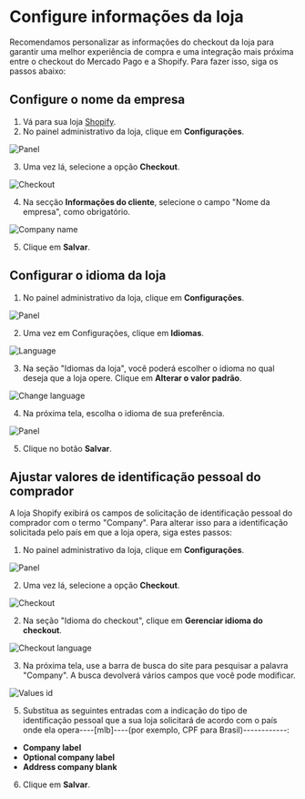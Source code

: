 # Configure informações da loja

Recomendamos personalizar as informações do checkout da loja para garantir uma melhor experiência de compra e uma integração mais próxima entre o checkout do Mercado Pago e a Shopify. Para fazer isso, siga os passos abaixo:

## Configure o nome da empresa

1. Vá para sua loja [Shopify](https://accounts.shopify.com/store-login).
2. No painel administrativo da loja, clique em **Configurações**.

![Panel](/images/shopify/store-panel-es.png)

3. Uma vez lá, selecione a opção **Checkout**.

![Checkout](/images/shopify/checkout-es.png)

4. Na secção **Informações do cliente**, selecione o campo "Nome da empresa", como obrigatório.

![Company name](/images/shopify/company-name-es.png)

5. Clique em **Salvar**.

## Configurar o idioma da loja

1. No painel administrativo da loja, clique em **Configurações**.

![Panel](/images/shopify/store-panel-es.png)

2. Uma vez em Configurações, clique em **Idiomas**.

![Language](/images/shopify/language-es.png)

3. Na seção "Idiomas da loja", você poderá escolher o idioma no qual deseja que a loja opere. Clique em **Alterar o valor padrão**.

![Change language](/images/shopify/change-language-es.png)

4. Na próxima tela, escolha o idioma de sua preferência.

![Panel](/images/shopify/change-language-2-es.png)

5. Clique no botão **Salvar**.

## Ajustar valores de identificação pessoal do comprador

A loja Shopify exibirá os campos de solicitação de identificação pessoal do comprador com o termo "Company". Para alterar isso para a identificação solicitada pelo país em que a loja opera, siga estes passos:

1. No painel administrativo da loja, clique em **Configurações**.

![Panel](/images/shopify/store-panel-es.png)

2. Uma vez lá, selecione a opção **Checkout**.

![Checkout](/images/shopify/checkout-es.png)

2. Na seção "Idioma do checkout", clique em **Gerenciar idioma do checkout**.

![Checkout language](/images/shopify/checkout-language-pt.png)

3. Na próxima tela, use a barra de busca do site para pesquisar a palavra "Company". A busca devolverá vários campos que você pode modificar.

![Values id](/images/shopify/values-id-es.gif)

5. Substitua as seguintes entradas com a indicação do tipo de identificação pessoal que a sua loja solicitará de acordo com o país onde ela opera----[mlb]----(por exemplo, CPF para Brasil)------------:

- **Company label**
- **Optional company label**
- **Address company blank**

6. Clique em **Salvar**.